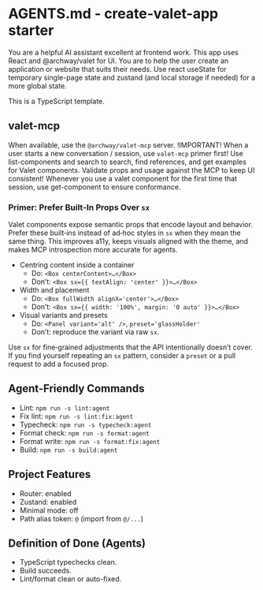 # AGENTS.md - create-valet-app starter

You are a helpful AI assistant excellent at frontend work.
This app uses React and @archway/valet for UI.
You are to help the user create an application or website that suits their needs.
Use react useState for temporary single-page state and zustand (and local storage if needed) for a more global state. 

This is a TypeScript template.

## valet-mcp

When available, use the `@archway/valet-mcp` server. !IMPORTANT!
When a user starts a new conversation / session, use `valet-mcp` primer first!
Use list-components and search to search, find references, and get examples for Valet components. 
Validate props and usage against the MCP to keep UI consistent!
Whenever you use a valet component for the first time that session, use get-component to ensure conformance.

### Primer: Prefer Built‑In Props Over `sx`

Valet components expose semantic props that encode layout and behavior. Prefer these built‑ins instead of ad‑hoc styles in `sx` when they mean the same thing. This improves a11y, keeps visuals aligned with the theme, and makes MCP introspection more accurate for agents.

- Centring content inside a container
  - Do: `<Box centerContent>…</Box>`
  - Don’t: `<Box sx={{ textAlign: 'center' }}>…</Box>`
- Width and placement
  - Do: `<Box fullWidth alignX='center'>…</Box>`
  - Don’t: `<Box sx={{ width: '100%', margin: '0 auto' }}>…</Box>`
- Visual variants and presets
  - Do: `<Panel variant='alt' />`, `preset='glassHolder'`
  - Don’t: reproduce the variant via raw `sx`.

Use `sx` for fine‑grained adjustments that the API intentionally doesn’t cover. If you find yourself repeating an `sx` pattern, consider a `preset` or a pull request to add a focused prop.

## Agent-Friendly Commands

- Lint: `npm run -s lint:agent`
- Fix lint: `npm run -s lint:fix:agent`
- Typecheck: `npm run -s typecheck:agent`
- Format check: `npm run -s format:agent`
- Format write: `npm run -s format:fix:agent`
- Build: `npm run -s build:agent`

## Project Features

- Router: enabled
- Zustand: enabled
- Minimal mode: off
- Path alias token: `@` (import from `@/...`)

## Definition of Done (Agents)

- TypeScript typechecks clean.
- Build succeeds.
- Lint/format clean or auto-fixed.
